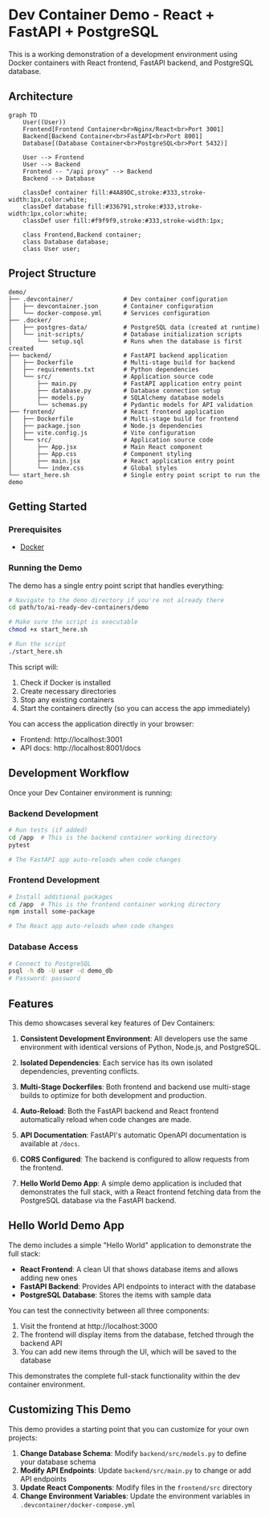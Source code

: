 # Dev Container Demo - React + FastAPI + PostgreSQL

This is a working demonstration of a development environment using Docker containers with React frontend, FastAPI backend, and PostgreSQL database.

## Architecture

```mermaid
graph TD
    User((User))
    Frontend[Frontend Container<br>Nginx/React<br>Port 3001]
    Backend[Backend Container<br>FastAPI<br>Port 8001]
    Database[(Database Container<br>PostgreSQL<br>Port 5432)]

    User --> Frontend
    User --> Backend
    Frontend -- "/api proxy" --> Backend
    Backend --> Database

    classDef container fill:#4A89DC,stroke:#333,stroke-width:1px,color:white;
    classDef database fill:#336791,stroke:#333,stroke-width:1px,color:white;
    classDef user fill:#f9f9f9,stroke:#333,stroke-width:1px;

    class Frontend,Backend container;
    class Database database;
    class User user;
```

## Project Structure

```
demo/
├── .devcontainer/              # Dev container configuration
│   ├── devcontainer.json       # Container configuration
│   └── docker-compose.yml      # Services configuration
├── .docker/
│   ├── postgres-data/          # PostgreSQL data (created at runtime)
│   └── init-scripts/           # Database initialization scripts
│       └── setup.sql           # Runs when the database is first created
├── backend/                    # FastAPI backend application
│   ├── Dockerfile              # Multi-stage build for backend
│   ├── requirements.txt        # Python dependencies
│   └── src/                    # Application source code
│       ├── main.py             # FastAPI application entry point
│       ├── database.py         # Database connection setup
│       ├── models.py           # SQLAlchemy database models
│       └── schemas.py          # Pydantic models for API validation
├── frontend/                   # React frontend application
│   ├── Dockerfile              # Multi-stage build for frontend
│   ├── package.json            # Node.js dependencies
│   ├── vite.config.js          # Vite configuration
│   └── src/                    # Application source code
│       ├── App.jsx             # Main React component
│       ├── App.css             # Component styling
│       ├── main.jsx            # React application entry point
│       └── index.css           # Global styles
└── start_here.sh               # Single entry point script to run the demo
```

## Getting Started

### Prerequisites

- [Docker](https://www.docker.com/products/docker-desktop/)

### Running the Demo

The demo has a single entry point script that handles everything:

```bash
# Navigate to the demo directory if you're not already there
cd path/to/ai-ready-dev-containers/demo

# Make sure the script is executable
chmod +x start_here.sh

# Run the script
./start_here.sh
```

This script will:

1. Check if Docker is installed
2. Create necessary directories
3. Stop any existing containers
4. Start the containers directly (so you can access the app immediately)

You can access the application directly in your browser:

- Frontend: http://localhost:3001
- API docs: http://localhost:8001/docs

## Development Workflow

Once your Dev Container environment is running:

### Backend Development

```bash
# Run tests (if added)
cd /app  # This is the backend container working directory
pytest

# The FastAPI app auto-reloads when code changes
```

### Frontend Development

```bash
# Install additional packages
cd /app  # This is the frontend container working directory
npm install some-package

# The React app auto-reloads when code changes
```

### Database Access

```bash
# Connect to PostgreSQL
psql -h db -U user -d demo_db
# Password: password
```

## Features

This demo showcases several key features of Dev Containers:

1. **Consistent Development Environment**: All developers use the same environment with identical versions of Python, Node.js, and PostgreSQL.

2. **Isolated Dependencies**: Each service has its own isolated dependencies, preventing conflicts.

3. **Multi-Stage Dockerfiles**: Both frontend and backend use multi-stage builds to optimize for both development and production.

4. **Auto-Reload**: Both the FastAPI backend and React frontend automatically reload when code changes are made.

5. **API Documentation**: FastAPI's automatic OpenAPI documentation is available at `/docs`.

6. **CORS Configured**: The backend is configured to allow requests from the frontend.

7. **Hello World Demo App**: A simple demo application is included that demonstrates the full stack, with a React frontend fetching data from the PostgreSQL database via the FastAPI backend.

## Hello World Demo App

The demo includes a simple "Hello World" application to demonstrate the full stack:

- **React Frontend**: A clean UI that shows database items and allows adding new ones
- **FastAPI Backend**: Provides API endpoints to interact with the database
- **PostgreSQL Database**: Stores the items with sample data

You can test the connectivity between all three components:

1. Visit the frontend at http://localhost:3000
2. The frontend will display items from the database, fetched through the backend API
3. You can add new items through the UI, which will be saved to the database

This demonstrates the complete full-stack functionality within the dev container environment.

## Customizing This Demo

This demo provides a starting point that you can customize for your own projects:

1. **Change Database Schema**: Modify `backend/src/models.py` to define your database schema
2. **Modify API Endpoints**: Update `backend/src/main.py` to change or add API endpoints
3. **Update React Components**: Modify files in the `frontend/src` directory
4. **Change Environment Variables**: Update the environment variables in `.devcontainer/docker-compose.yml`
